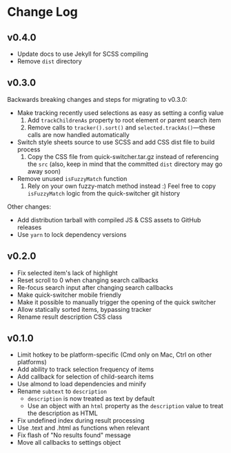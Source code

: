 # Change Log

## v0.4.0

 - Update docs to use Jekyll for SCSS compiling
 - Remove `dist` directory

## v0.3.0

Backwards breaking changes and steps for migrating to v0.3.0:
 - Make tracking recently used selections as easy as setting a config value
     1. Add `trackChildrenAs` property to root element or parent search item
     2. Remove calls to `tracker().sort()` and `selected.trackAs()`—these calls are now handled automatically
 - Switch style sheets source to use SCSS and add CSS dist file to build process
     1. Copy the CSS file from quick-switcher.tar.gz instead of referencing the `src` (also, keep in mind that the committed `dist` directory may go away soon)
 - Remove unused `isFuzzyMatch` function
     1. Rely on your own fuzzy-match method instead :) Feel free to copy `isFuzzyMatch` logic from the quick-switcher git history

Other changes:
 - Add distribution tarball with compiled JS & CSS assets to GitHub releases
 - Use `yarn` to lock dependency versions

## v0.2.0

 - Fix selected item's lack of highlight
 - Reset scroll to 0 when changing search callbacks
 - Re-focus search input after changing search callbacks
 - Make quick-switcher mobile friendly
 - Make it possible to manually trigger the opening of the quick switcher
 - Allow statically sorted items, bypassing tracker
 - Rename result description CSS class

## v0.1.0

 - Limit hotkey to be platform-specific (Cmd only on Mac, Ctrl on other platforms)
 - Add ability to track selection frequency of items
 - Add callback for selection of child-search items
 - Use almond to load dependencies and minify
 - Rename `subtext` to `description`
   - `description` is now treated as text by default
   - Use an object with an `html` property as the `description` value to treat
     the description as HTML
 - Fix undefined index during result processing
 - Use .text and .html as functions when relevant
 - Fix flash of "No results found" message
 - Move all callbacks to settings object
